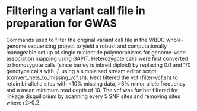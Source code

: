 # Filtering a variant call file in preparation for GWAS
Commands used to filter the original variant call file in the WBDC whole-genome sequencing project to yield a robust and computationally manageable set up of single nucleotide polymorphisms for genome-wide association mapping using GAPIT.
Heterozygote calls were first converted to homozygote calls (since barley is inbred diploid) by replacing 0/1 and 1/0 genotype calls with ./. using a simple sed stream editor script (convert_hets_to_missing_vcf.sh).
Next filtered the vcf (filter-vcf.sh) to retain bi-allelic sites with <10% missing data, >3% minor allele frequency and a mean minimum read depth of 10. The vcf was further filtered for linkage disquilibrium by scanning every 5 SNP sites and removing sites where r2>0.2.
